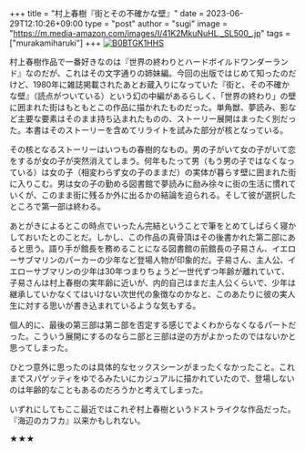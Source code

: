 +++
title = "村上春樹『街とその不確かな壁』"
date = 2023-06-29T12:10:26+09:00
type = "post"
author = "sugi"
image = "https://m.media-amazon.com/images/I/41K2MkuNuHL._SL500_.jp"
tags = ["murakamiharuki"]
+++
<a href="https://www.amazon.co.jp/dp/B0BTGK1HHS/?tag=chezugi-22" target="_blank" class="alignleft"><img src="https://m.media-amazon.com/images/I/41K2MkuNuHL._SL500_.jpg" alt="B0BTGK1HHS" border="0" /></a>

村上春樹作品で一番好きなのは『世界の終わりとハードボイルドワンダーランド』なのだが、これはその文字通りの姉妹編。今回の出版ではじめて知ったのだけど、1980年に雑誌掲載されたあとお蔵入りになっていた『街と、その不確かな壁』（読点がついている）という幻の中編があるらしく、「世界の終わり」の壁に囲まれた街はもともとこの作品に描かれたものだった。単角獣、夢読み、影など主要な要素はそのまま持ち込まれたものの、ストーリー展開はまったく別だった。本書はそのストーリーを含めてリライトを試みた部分が核となっている。

その核となるストーリーはいつもの春樹的なもの。男の子がいて女の子がいて恋をするが女の子が突然消えてしまう。何年もたって男（もう男の子ではなくなっている）は女の子（相変わらず女の子のままだ）の実体が暮らす壁に囲まれた街に入りこむ。男は女の子の勤める図書館で夢読みに励み徐々に街の生活に慣れていくが、このまま街に残るか外に出るかの結論を迫られる。そして彼が選択したところで第一部は終わる。

あとがきによるとこの時点でいったん完結ということで筆をとめてしばらく寝かしておいたとのことだ。しかし、この作品の真骨頂はその後書かれた第二部にあると思う。語り手が館長を務めることになる図書館の前館長の子易さん、イエローサブマリンのパーカーの少年など登場人物が印象的だ。子易さん、主人公、イエローサブマリンの少年は30年つまりちょうど一世代ずつ年齢が離れていて、子易さんは村上春樹の実年齢に近いが、内的自己はまだ主人公くらいで、少年は継承していかなくてはいけない次世代の象徴なのかなと、このあたりに彼の実人生に対する思いが書き込まれているような気もする。

個人的に、最後の第三部は第ニ部を否定する感じでよくわからなくなるパートだった。こういう展開にするのならニ部と三部は逆の方がよかったのではないかと思ってしまった。

ひとつ意外に思ったのは具体的なセックスシーンがまったくなかったこと。これまでスパゲッティをゆでるみたいにカジュアルに描かれていたので、登場しないのは年齢的なこともあるのだろうかと考えてしまった。

いずれにしてもここ最近ではこれぞ村上春樹というドストライクな作品だった。『海辺のカフカ』以来かもしれない。

★★★